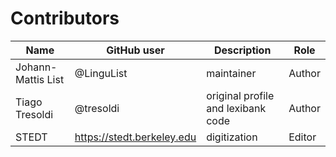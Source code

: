 # Contributors

Name | GitHub user | Description | Role
--- | --- | --- | ---
Johann-Mattis List | @LinguList | maintainer | Author 
Tiago Tresoldi | @tresoldi | original profile and lexibank code | Author
STEDT | https://stedt.berkeley.edu | digitization | Editor
